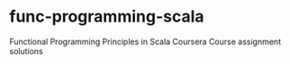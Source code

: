 # func-programming-scala
Functional Programming Principles in Scala Coursera Course assignment solutions
